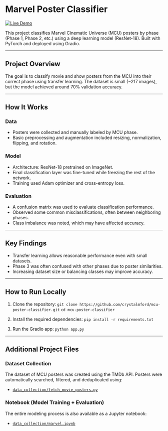 # Marvel Poster Classifier

[![Live Demo](https://img.shields.io/badge/Live%20Demo-HuggingFace-blue?style=for-the-badge)](https://huggingface.co/spaces/cfor224/mcu-poster-classifier)

This project classifies Marvel Cinematic Universe (MCU) posters by phase (Phase 1, Phase 2, etc.) using a deep learning model (ResNet-18). Built with PyTorch and deployed using Gradio.

---

## Project Overview

The goal is to classify movie and show posters from the MCU into their correct phase using transfer learning. The dataset is small (~217 images), but the model achieved around 70% validation accuracy.

---

## How It Works

### Data
- Posters were collected and manually labeled by MCU phase.
- Basic preprocessing and augmentation included resizing, normalization, flipping, and rotation.

### Model
- Architecture: ResNet-18 pretrained on ImageNet.
- Final classification layer was fine-tuned while freezing the rest of the network.
- Training used Adam optimizer and cross-entropy loss.

### Evaluation
- A confusion matrix was used to evaluate classification performance.
- Observed some common misclassifications, often between neighboring phases.
- Class imbalance was noted, which may have affected accuracy.

---

## Key Findings

- Transfer learning allows reasonable performance even with small datasets.
- Phase 3 was often confused with other phases due to poster similarities.
- Increasing dataset size or balancing classes may improve accuracy.

---

## How to Run Locally

1. Clone the repository:
   `git clone https://github.com/crystalmford/mcu-poster-classifier.git`
   `cd mcu-poster-classifier`

2. Install the required dependencies:
   `pip install -r requirements.txt`

3. Run the Gradio app:
   `python app.py`

---

## Additional Project Files

### Dataset Collection
The dataset of MCU posters was created using the TMDb API.
Posters were automatically searched, filtered, and deduplicated using:

- [`data_collection/fetch_movie_posters.py`](data_collection/fetch_movie_posters.py)

### Notebook (Model Training + Evaluation)
The entire modeling process is also available as a Jupyter notebook:

- [`data_collection/marvel.ipynb`](data_collection/marvel.ipynb)
